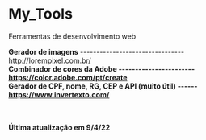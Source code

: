 # My_Tools
Ferramentas de desenvolvimento web


<b>Gerador de imagens</b> -------------------------------- http://lorempixel.com.br/
<br>
<b>Combinador de cores da Adobe<b> ----------------------- https://color.adobe.com/pt/create
<br>
<b>Gerador de CPF, nome, RG, CEP e API (muito útil) ------ https://www.invertexto.com/






<br><br>
<b>Última atualização em 9/4/22</b>
